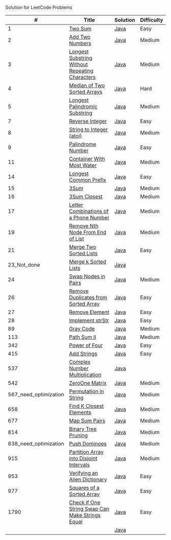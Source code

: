 Solution for LeetCode Problems

|# | Title | Solution | Difficulty |
|---| ----- | -------- | ---------- |
|1|[Two Sum](https://leetcode.com/problems/two-sum/) | [Java](./src/main/java/TwoSum.java)|Easy|
|2|[Add Two Numbers](https://leetcode.com/problems/add-two-numbers) | [Java](./src/main/java/AddTwoNumbers.java)|Medium|
|3|[Longest Substring Without Repeating Characters](https://leetcode.com/problems/longest-substring-without-repeating-characters/) | [Java](./src/main/java/LongestSubstringWithoutRepeatingCharacters.java)|Medium|
|4|[Median of Two Sorted Arrays](https://leetcode.com/problems/median-of-two-sorted-arrays/) | [Java](./src/main/java/MedianOfTwoSortedArrays.java)|Hard|
|5|[Longest Palindromic Substring](https://leetcode.com/problems/longest-palindromic-substring/) | [Java](./src/main/java/LongestPalindromicSubstring.java)|Medium|
|7|[Reverse Integer](https://leetcode.com/problems/reverse-integer/) | [Java](./src/main/java/ReverseInteger.java)|Easy|
|8|[String to Integer (atoi)](https://leetcode.com/problems/string-to-integer-atoi/) | [Java](./src/main/java/StringToIntegerAtoi.java)|Medium|
|9|[Palindrome Number](https://leetcode.com/problems/palindrome-number/) | [Java](./src/main/java/PalindromeNumber.java)|Easy|
|11|[Container With Most Water](https://leetcode.com/problems/container-with-most-water/) | [Java](./src/main/java/ContainerWithMostWater.java)|Medium|
|14|[Longest Common Prefix](https://leetcode.com/problems/longest-common-prefix/) | [Java](./src/main/java/LongestCommonPrefix.java)|Easy|
|15|[3Sum](https://leetcode.com/problems/3sum/) | [Java](./src/main/java/ThreeSum.java)|Medium|
|16|[3Sum Closest](https://leetcode.com/problems/3sum-closest/) | [Java](./src/main/java/ThreeSumClosest.java)|Medium|
|17|[Letter Combinations of a Phone Number](https://leetcode.com/problems/letter-combinations-of-a-phone-number/) | [Java](./src/main/java/LetterCombinationsOfAPhoneNumber.java)|Medium|
|19|[Remove Nth Node From End of List](https://leetcode.com/problems/remove-nth-node-from-end-of-list/) | [Java](./src/main/java/RemoveNthNodeFromEndOfList.java)|Medium|
|21|[Merge Two Sorted Lists](https://leetcode.com/problems/merge-two-sorted-lists/) | [Java](./src/main/java/MergeTwoSortedLists.java)|Easy|
|23_Not_done|[Merge k Sorted Lists](https://leetcode.com/problems/merge-k-sorted-lists/) | [Java](./src/main/java/.java)||
|24|[Swap Nodes in Pairs](https://leetcode.com/problems/swap-nodes-in-pairs/) | [Java](./src/main/java/SwapNodesInPairs.java)|Medium|
|26|[Remove Duplicates from Sorted Array](https://leetcode.com/problems/remove-duplicates-from-sorted-array/) | [Java](./src/main/java/RemoveDuplicatesFromSortedArray.java)|Easy|
|27|[Remove Element](https://leetcode.com/problems/remove-element/) | [Java](./src/main/java/RemoveElement.java)|Easy|
|28|[Implement strStr](https://leetcode.com/problems/implement-strstr/) | [Java](./src/main/java/ImplementStrStr.java)|Easy|
|89|[Gray Code](https://leetcode.com/problems/gray-code/) | [Java](./src/main/java/GrayCode.java)|Medium|
|113|[Path Sum II](https://leetcode.com/problems/path-sum-ii/) | [Java](./src/main/java/PathSumII.java)|Medium|
|342|[Power of Four](https://leetcode.com/problems/power-of-four/) | [Java](./src/main/java/PowerOfFour.java)|Easy|
|415|[Add Strings](https://leetcode.com/problems/add-strings/) | [Java](./src/main/java/AddStrings.java)|Easy|
|537|[Complex Number Multiplication](https://leetcode.com/explore/challenge/card/august-leetcoding-challenge-2021/616/week-4-august-22nd-august-28th/3917/) | [Java](./src/main/java/ComplexNumberMultiplication.java)||
|542|[ZeroOne Matrix](https://leetcode.com/problems/01-matrix/) | [Java](./src/main/java/ZeroOneMatrix.java)|Medium|
|567_need_optimization|[Permutation in String](https://leetcode.com/problems/permutation-in-string/) | [Java](./src/main/java/PermutationInString.java)|Medium|
|658|[Find K Closest Elements](https://leetcode.com/problems/find-k-closest-elements/) | [Java](./src/main/java/FindKClosestElements.java)|Medium|
|677|[Map Sum Pairs](https://leetcode.com/problems/map-sum-pairs/) | [Java](./src/main/java/MapSumPairs.java)|Medium|
|814|[Binary Tree Pruning](https://leetcode.com/problems/binary-tree-pruning/) | [Java](./src/main/java/BinaryTreePruning.java)|Medium|
|838_need_optimization|[Push Dominoes](https://leetcode.com/problems/push-dominoes/) | [Java](./src/main/java/PushDominoes.java)|Medium|
|915|[Partition Array into Disjoint Intervals](https://leetcode.com/problems/partition-array-into-disjoint-intervals/) | [Java](./src/main/java/PartitionArrayIntoDisjointIntervals.java)|Medium|
|953|[Verifying an Alien Dictionary](https://leetcode.com/problems/verifying-an-alien-dictionary/) | [Java](./src/main/java/VerifyingAnAlienDictionary.java)|Easy|
|977|[Squares of a Sorted Array](https://leetcode.com/problems/squares-of-a-sorted-array/) | [Java](./src/main/java/SortedSquares.java)|Easy|
|1790|[Check if One String Swap Can Make Strings Equal](https://leetcode.com/problems/check-if-one-string-swap-can-make-strings-equal/) | [Java](./src/main/java/CheckIfOneStringSwapCanMakeStringsEqual.java)|Easy|
||[]() | [Java](./src/main/java/.java)||
